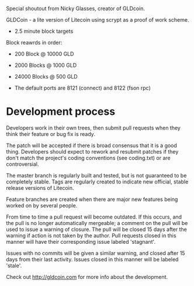 Special shoutout from Nicky Glasses, creator of GLDcoin.

GLDCoin - a lite version of Litecoin using scrypt as a proof of work scheme.
 - 2.5 minute block targets

Block reawrds in order:

 - 200 Block @ 10000 GLD
 - 2000	Blocks @ 1000 GLD
 - 24000 Blocks @ 500 GLD

 - The default ports are 8121 (connect) and 8122 (fson rpc)


Development process
===================

Developers work in their own trees, then submit pull requests when
they think their feature or bug fix is ready.

The patch will be accepted if there is broad consensus that it is a
good thing.  Developers should expect to rework and resubmit patches
if they don't match the project's coding conventions (see coding.txt)
or are controversial.

The master branch is regularly built and tested, but is not guaranteed
to be completely stable. Tags are regularly created to indicate new
official, stable release versions of Litecoin.

Feature branches are created when there are major new features being
worked on by several people.

From time to time a pull request will become outdated. If this occurs, and
the pull is no longer automatically mergeable; a comment on the pull will
be used to issue a warning of closure. The pull will be closed 15 days
after the warning if action is not taken by the author. Pull requests closed
in this manner will have their corresponding issue labeled 'stagnant'.

Issues with no commits will be given a similar warning, and closed after
15 days from their last activity. Issues closed in this manner will be 
labeled 'stale'. 

Check out http://gldcoin.com for more info about the development.